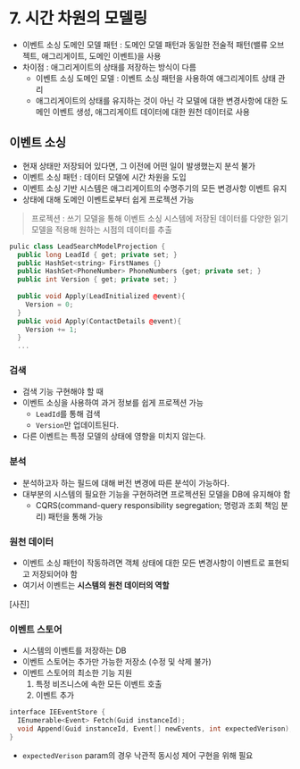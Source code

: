 # 7. 시간 차원의 모델링

- 이벤트 소싱 도메인 모델 패턴 : 도메인 모델 패턴과 동일한 전술적 패턴(밸류 오브젝트, 애그리게이트, 도메인 이벤트)을 사용 
- 차이점 : 애그리게이트의 상태를 저장하는 방식이 다름 
  - 이벤트 소싱 도메인 모델 : 이벤트 소싱 패턴을 사용하여 애그리게이트 상태 관리
  - 애그리게이트의 상태를 유지하는 것이 아닌 각 모델에 대한 변경사항에 대한 도메인 이벤트 생성, 애그리게이트 데이터에 대한 원천 데이터로 사용 
 
 ## 이벤트 소싱
- 현재 상태만 저장되어 있다면, 그 이전에 어떤 일이 발생했는지 분석 불가 
- 이벤트 소싱 패턴 : 데이터 모델에 시간 차원을 도입 
- 이벤트 소싱 기반 시스템은 애그리게이트의 수명주기의 모든 변경사항 이벤트 유지 
- 상태에 대해 도메인 이벤트로부터 쉽게 프로젝션 가능

> 프로젝션 : 쓰기 모델을 통해 이벤트 소싱 시스템에 저장된 데이터를 다양한 읽기 모델을 적용해 원하는 시점의 데이터를 추출 

```C++
pulic class LeadSearchModelProjection {
  public long LeadId { get; private set; }
  public HashSet<string> FirstNames {}
  public HashSet<PhoneNumber> PhoneNumbers {get; private set; }
  public int Version { get; private set; }
  
  public void Apply(LeadInitialized @event){
    Version = 0;
  }
  public void Apply(ContactDetails @event){
    Version += 1;
  }
  ...
```

### 검색
- 검색 기능 구현해야 할 때
- 이벤트 소싱을 사용하여 과거 정보를 쉽게 프로젝션 가능 
  - `LeadId`를 통해 검색
  - `Version`만 업데이트된다. 
- 다른 이벤트는 특정 모델의 상태에 영향을 미치지 않는다. 

### 분석

- 분석하고자 하는 필드에 대해 버전 변경에 따른 분석이 가능하다. 
- 대부분의 시스템의 필요한 기능을 구현하려면 프로젝션된 모델을 DB에 유지해야 함 
  - CQRS(command-query responsibility segregation; 명령과 조회 책임 분리) 패턴을 통해 가능

### 원천 데이터 
- 이벤트 소싱 패턴이 작동하려면 객체 상태에 대한 모든 변경사항이 이벤트로 표현되고 저장되어야 함 
- 여기서 이벤트는 **시스템의 원천 데이터의 역할**

[사진]

### 이벤트 스토어 
- 시스템의 이벤트를 저장하는 DB 
- 이벤트 스토어는 추가만 가능한 저장소 (수정 및 삭제 불가)
- 이벤트 스토어의 최소한 기능 지원 
  1. 특정 비즈니스에 속한 모든 이벤트 호출
  2. 이벤트 추가 
  
```C++
interface IEEventStore {
  IEnumerable<Event> Fetch(Guid instanceId);
  void Append(Guid instanceId, Event[] newEvents, int expectedVerison);
}
```

- `expectedVerison` param의 경우 낙관적 동시성 제어 구현을 위해 필요 



